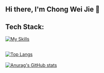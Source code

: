 ## Hi there, I'm Chong Wei Jie 👋

## Tech Stack:
[![My Skills](https://skillicons.dev/icons?i=c,cpp,html,css,sass,js,ruby,rails,bootstrap,tailwind,react,sqlite,mysql)](https://skillicons.dev)<br><br>

[![Top Langs](https://github-readme-stats.vercel.app/api/top-langs/?username=Cwjiee&layout=compact&theme=tokyonight)](https://github.com/anuraghazra/github-readme-stats)<br><br>
[![Anurag's GitHub stats](https://github-readme-stats.vercel.app/api?username=Cwjiee&count_private=true&theme=tokyonight)](https://github.com/anuraghazra/github-readme-stats)



